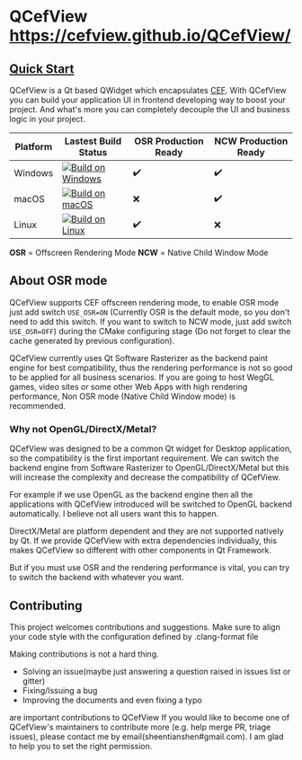 # QCefView https://cefview.github.io/QCefView/

## [Quick Start](https://cefview.github.io/QCefView/)


QCefView is a Qt based QWidget which encapsulates [CEF](https://bitbucket.org/chromiumembedded/cef). With QCefView you can build your application UI in frontend developing way to boost your project. And what's more you can completely decouple the UI and business logic in your project.

| Platform |  Lastest Build Status  | OSR Production Ready  | NCW Production Ready  |
|---|---|---|---|
| Windows | [![Build on Windows](https://github.com/CefView/QCefView/actions/workflows/build-windows.yml/badge.svg)](https://github.com/CefView/QCefView/actions/workflows/build-windows.yml) | :heavy_check_mark: | :heavy_check_mark: |
| macOS | [![Build on macOS](https://github.com/CefView/QCefView/actions/workflows/build-macos.yml/badge.svg)](https://github.com/CefView/QCefView/actions/workflows/build-macos.yml) | :x: | :heavy_check_mark: |
| Linux | [![Build on Linux](https://github.com/CefView/QCefView/actions/workflows/build-linux.yml/badge.svg)](https://github.com/CefView/QCefView/actions/workflows/build-linux.yml) | :heavy_check_mark: | :x: |

**OSR** = Offscreen Rendering Mode **NCW** = Native Child Window Mode

## About OSR mode

QCefView supports CEF offscreen rendering mode, to enable OSR mode just add switch `USE_OSR=ON` (Currently OSR is the default mode, so you don't need to add this switch. If you want to switch to NCW mode, just add switch `USE_OSR=OFF`) during the CMake configuring stage (Do not forget to clear the cache generated by previous configuration).

QCefView currently uses Qt Software Rasterizer as the backend paint engine for best compatibility, thus the rendering performance is not so good to be applied for all business scenarios. If you are going to host WegGL games, video sites or some other Web Apps with high rendering performance, Non OSR mode (Native Child Window mode) is recommended.

### Why not OpenGL/DirectX/Metal?

QCefView was designed to be a common Qt widget for Desktop application, so the compatibility is the first important requirement. We can switch the backend engine from Software Rasterizer to OpenGL/DirectX/Metal but this will increase the complexity and decrease the compatibility of QCefView. 

For example if we use OpenGL as the backend engine then all the applications with QCefView introduced will be switched to OpenGL backend automatically. I believe not all users want this to happen. 

DirectX/Metal are platform dependent and they are not supported natively by Qt. If we provide QCefView with extra dependencies individually, this makes QCefView so different with other components in Qt Framework.

But if you must use OSR and the rendering performance is vital, you can try to switch the backend with whatever you want.

## Contributing
This project welcomes contributions and suggestions. Make sure to align your code style with the configuration defined by .clang-format file

Making contributions is not a hard thing.

- Solving an issue(maybe just answering a question raised in issues list or gitter)
- Fixing/Issuing a bug
- Improving the documents and even fixing a typo 

are important contributions to QCefView
If you would like to become one of QCefView's maintainers to contribute more (e.g. help merge PR, triage issues), please contact me by email(sheentianshen#gmail.com). I am glad to help you to set the right permission.

